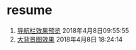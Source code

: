 # resume
1. [导航栏效果预览](https://irwenjing.github.io/resume/code/topnavbar/topnavbar.html)  2018年4月8日09:55:55
2. [大背景图效果](https://irwenjing.github.io/resume/code/bg-img/bg-img.html) 2018年4月8日 18:24:14